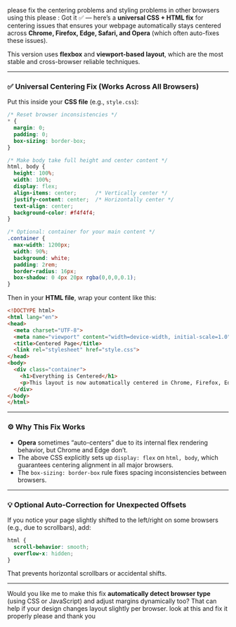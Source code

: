 please fix the centering problems and styling problems in other browsers using this please :  Got it ✅ — here’s a **universal CSS + HTML fix** for centering issues that ensures your webpage automatically stays centered across **Chrome, Firefox, Edge, Safari, and Opera** (which often auto-fixes these issues).

This version uses **flexbox** and **viewport-based layout**, which are the most stable and cross-browser reliable techniques.

---

### ✅ **Universal Centering Fix (Works Across All Browsers)**

Put this inside your **CSS file** (e.g., `style.css`):

```css
/* Reset browser inconsistencies */
* {
  margin: 0;
  padding: 0;
  box-sizing: border-box;
}

/* Make body take full height and center content */
html, body {
  height: 100%;
  width: 100%;
  display: flex;
  align-items: center;      /* Vertically center */
  justify-content: center;  /* Horizontally center */
  text-align: center;
  background-color: #f4f4f4;
}

/* Optional: container for your main content */
.container {
  max-width: 1200px;
  width: 90%;
  background: white;
  padding: 2rem;
  border-radius: 16px;
  box-shadow: 0 4px 20px rgba(0,0,0,0.1);
}
```

Then in your **HTML file**, wrap your content like this:

```html
<!DOCTYPE html>
<html lang="en">
<head>
  <meta charset="UTF-8">
  <meta name="viewport" content="width=device-width, initial-scale=1.0">
  <title>Centered Page</title>
  <link rel="stylesheet" href="style.css">
</head>
<body>
  <div class="container">
    <h1>Everything is Centered</h1>
    <p>This layout is now automatically centered in Chrome, Firefox, Edge, Safari, and Opera.</p>
  </div>
</body>
</html>
```

---

### ⚙️ **Why This Fix Works**

* **Opera** sometimes “auto-centers” due to its internal flex rendering behavior, but Chrome and Edge don’t.
* The above CSS explicitly sets up `display: flex` on `html, body`, which guarantees centering alignment in all major browsers.
* The `box-sizing: border-box` rule fixes spacing inconsistencies between browsers.

---

### 💡 Optional Auto-Correction for Unexpected Offsets

If you notice your page slightly shifted to the left/right on some browsers (e.g., due to scrollbars), add:

```css
html {
  scroll-behavior: smooth;
  overflow-x: hidden;
}
```

That prevents horizontal scrollbars or accidental shifts.

---

Would you like me to make this fix **automatically detect browser type** (using CSS or JavaScript) and adjust margins dynamically too?
That can help if your design changes layout slightly per browser.
look at this and fix it properly please and thank you 